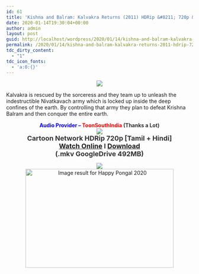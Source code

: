 ```yaml
---
id: 61
title: 'Kishna and Balram: Kalvakra Returns (2011) HDRip &#8211; 720p &#8211; Dual Aud [Tamil + Hindi] &#8211; x264 &#8211; 450MB'
date: 2020-01-14T19:30:04+00:00
author: admin
layout: post
guid: http://localhost/wordpress/2020/01/14/kishna-and-balram-kalvakra-returns-2011-hdrip-720p-dual-aud-tamil-hindi-x264-450mb/
permalink: /2020/01/14/kishna-and-balram-kalvakra-returns-2011-hdrip-720p-dual-aud-tamil-hindi-x264-450mb/
tdc_dirty_content:
  - "1"
tdc_icon_fonts:
  - 'a:0:{}'
---
```

<div dir="ltr" style="text-align: left;" trbidi="on">
  <div class="separator" style="clear: both; text-align: center;">
    <a href="https://1.bp.blogspot.com/-shglzRVqPQE/Xh28NL_cz2I/AAAAAAAAA5M/IJnvFRShaX46he_Q5rGA_D5o1mjzGFCSACLcBGAsYHQ/s1600/kalvakrareturns_1170x658.webp" imageanchor="1" style="margin-left: 1em; margin-right: 1em;"><img border="0" data-original-height="416" data-original-width="740" src="https://1.bp.blogspot.com/-shglzRVqPQE/Xh28NL_cz2I/AAAAAAAAA5M/IJnvFRShaX46he_Q5rGA_D5o1mjzGFCSACLcBGAsYHQ/s1600/kalvakrareturns_1170x658.webp" /></a>
  </div>
  
  <p>
    Kalvakra is rescued by the sorceress and they team up to unleash the indestructible Nivatkavach army which is locked up inside the deep confines of the earth. By controlling that army they plan to defeat Krishna Balram and then conquer the entire earth.
  </p>
  
  <div style="text-align: center;">
    <span style="background-color: #fbfbfb;"><b><span style="font-family: "arial" , "helvetica" , sans-serif;"><span style="color: blue;">Audio Provider &#8211;&nbsp;</span><span style="color: red;">ToonSouthIndia&nbsp;</span><span style="color: #333333;">(Thanks a Lot)</span></span></b></span>
  </div>
  
  <div class="separator" style="clear: both; text-align: center;">
    <a href="https://1.bp.blogspot.com/-fai1ZuUwnbA/XIjy2aT4irI/AAAAAAAAANw/WFW0YRK47_8GLAt3pPBSzBk0GJA6Mk5fgCPcBGAYYCw/s1600/torrborder.gif" imageanchor="1" style="margin-left: 1em; margin-right: 1em;"><img border="0" data-original-height="3" data-original-width="500" src="https://1.bp.blogspot.com/-fai1ZuUwnbA/XIjy2aT4irI/AAAAAAAAANw/WFW0YRK47_8GLAt3pPBSzBk0GJA6Mk5fgCPcBGAYYCw/s1600/torrborder.gif" /></a>
  </div>
  
  <div style="text-align: center;">
    <span style="background-color: #fbfbfb;"><b><span style="font-family: "arial" , "helvetica" , sans-serif;"><span style="color: #333333; font-size: large;">Cartoon Network HDRip 720p [Tamil + Hindi]</span></span></b></span>
  </div>
  
  <div style="text-align: center;">
    <span style="background-color: #fbfbfb;"><b><span style="font-family: "arial" , "helvetica" , sans-serif;"><span style="color: #333333; font-size: large;"><a href="https://drive.google.com/file/d/1y8pgzK88Yu-y3tetdUSgZbiFpW3Lmo28/view">Watch Online</a>&nbsp;I&nbsp;<a href="https://drive.google.com/uc?id=1y8pgzK88Yu-y3tetdUSgZbiFpW3Lmo28&#038;export=download">Download</a></span></span></b></span>
  </div>
  
  <div style="text-align: center;">
    <span style="background-color: #fbfbfb;"><b><span style="font-family: "arial" , "helvetica" , sans-serif;"><span style="color: #333333; font-size: large;">(.mkv GoogleDrive 492MB)</span></span></b></span>
  </div>
  
  <div style="text-align: center;">
  </div>
  
  <div style="text-align: center;">
  </div></p> 
  
  <div style="text-align: center;">
    <a href="https://1.bp.blogspot.com/-fai1ZuUwnbA/XIjy2aT4irI/AAAAAAAAANw/WFW0YRK47_8GLAt3pPBSzBk0GJA6Mk5fgCPcBGAYYCw/s1600/torrborder.gif" imageanchor="1" style="margin-left: 1em; margin-right: 1em;"><img border="0" data-original-height="3" data-original-width="500" src="https://1.bp.blogspot.com/-fai1ZuUwnbA/XIjy2aT4irI/AAAAAAAAANw/WFW0YRK47_8GLAt3pPBSzBk0GJA6Mk5fgCPcBGAYYCw/s1600/torrborder.gif" /></a><br /><img loading="lazy" alt="Image result for Happy Pongal 2020" height="266" src="https://i0.wp.com/www.puniapriya.com/wp-content/uploads/2020/01/New-Happy-Pongal-wishes-images-for-Pongal-Festival-2020.jpg?fit=1024{5e176f9fcfde9aba7eb9c28cb91a5314fc67fc5fae859004e1132ccc1df19f4f}2C683&#038;ssl=1" width="400" />
  </div>
</div>